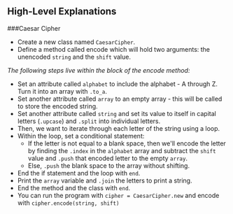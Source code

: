 ## High-Level Explanations

###Caesar Cipher
- Create a new class named `CaesarCipher`.
- Define a method called encode which will hold two arguments: the unencoded `string` and the `shift` value.

*The following steps live within the block of the encode method:*
- Set an attribute called `alphabet` to include the alphabet - A through Z. Turn it into an array with `.to_a`.
- Set another attribute called `array` to an empty array - this will be called to store the encoded string.
- Set another attribute called `string` and set its value to itself in capital letters (`.upcase`) and `.split` into individual letters.
- Then, we want to iterate through each letter of the string using a loop.
- Within the loop, set a conditional statement:
  - If the letter is not equal to a blank space, then we'll encode the letter by finding the `.index` in the `alphabet` array and subtract the `shift` value and `.push` that encoded letter to the empty `array`.
  - Else, `.push` the blank space to the array without shifting.
- End the if statement and the loop with `end`.
- Print the `array` variable and `.join` the letters to print a string.
- End the method and the class with `end`.
- You can run the program with `cipher = CaesarCipher.new` and encode with `cipher.encode(string, shift)`

